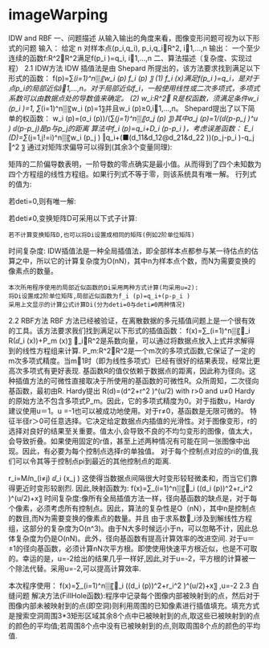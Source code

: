 # imageWarping
IDW and RBF
一、问题描述
从输入输出的角度来看，图像变形问题可视为以下形式的问题 
输入： 给定 n 对样本点(p_i,q_i), p_i,q_iR^2, i1,…,n
输出： 一个至少连续的函数f:R^2R^2满足f(p_i )=q_i, i1,…,n
二、算法描述（复杂度、实现过程）
2.1	IDW方法
IDW 插值法是由 Shepard 所提出的，该方法要求找到满足以下形式的函数：
f(p)=∑_(i=1)^n▒〖w_i (p) f_i (p) 〗
(1) f_i (x)满足f(p_i )=q_i，是对于点p_i的局部近似i1,…,n。对于局部近似f_i，一般使用线性或二次多项式，多项式系数可以由数据点处的导数值来确定。
(2) w_i:R^2 R是权函数，须满足条件w_i (p_i )=1, ∑_(i=1)^n▒〖w_i (p)=1〗并且w_i (p)≥0,i1,…,n。
Shepard提出了以下简单的权函数：
w_i (p)=(σ_i (p))/(∑_(j=1)^n▒〖σ_j (p) 〗)其中σ_j (p)=1/(ⅆ(p-p_j )^u )	 ⅆ(p-p_j)是p与p_j的距离
算法中f_i (p)=q_i+D_i (p-p_i )，考虑误差函数：
E_i (D)=∑_(j=1,j!=i)^n▒〖w_i (p_j ) ‖q_i+(■(d_11&d_12@d_21&d_22 ))(p_j-p_i )-q_j ‖^2 〗
通过对矩阵求偏导可以得到(其余3个变量同理): 
 
矩阵的二阶偏导数表明，一阶导数的零点确实是最小值。从而得到了四个未知数为四个方程组的线性方程组。如果行列式不等于零，则该系统具有唯一解。
行列式的值为:
 
若deti=0,则有唯一解:
   
若deti≠0,变换矩阵D可采用以下式子计算:
 
	若不计算变换矩阵D,也可以将Di设置成相同的矩阵(例如2阶单位矩阵)

时间复杂度:	IDW插值法是一种全局插值法，即全部样本点都参与某一待估点的估算之中，所以它的计算复杂度为O(nN)，其中n为样本点个数，而N为需要变换的像素点的数量。

	本次所用程序使用的局部近似函数的Di采用两种方式计算(均采用u=2):
	将Di设置成2阶单位矩阵,局部近似函数为f_i (p)=q_i+(p-p_i )
	采用上文显示的计算公式计算Di(分为deti=0与deti≠0两种情况)
2.2	RBF方法
RBF 方法已经被验证，在离散数据的多元插值问题上是一个很有效的工具。该方法要求我们找到满足以下形式的插值函数：
f(x)=∑_(i=1)^n▒〖_i R(ⅆ_i (x))+P_m (x)〗
_iR^2是系数向量，可以通过将数据点放入上式并求解得到的线性方程组来计算. P_m:R^2R^2是一个m次的多项式函数,它保证了一定的m次多项式精度。当m1时（即为线性多项式）已经有很好的结果表现，经常比更高次多项式有更好表现. 基函数R的值仅依赖于数据点的距离，因此称为径向。这种插值方法的可微性直接取决于所使用的基函数的可微性R。众所周知，二次径向基函数，最初由R. Hardy提出
R(d)=(d^2+r^2 )^(u/2)		with	 r>0		and		u≠0
Hardy的原始方法不包含多项式P_m。因此，它的多项式精度为0。对于指数u，Hardy建议使用u＝1。u =-1也可以被成功地使用。对于r≠0，基函数是无限可微的。
特征半径r＞0可任意选择。它决定给定数据点内插值的光滑性。对于图像变形，r的选择对良好的结果至关重要。值太小,会导致不良的不均匀变形的图像，值太大，会导致折叠。如果使用固定的r值，甚至上述两种情况有可能在同一张图像中出现。因此，有必要为每个控制点选择r的单独值。
对于每个控制点对应的ri的值,我们可以令其等于控制点pi到最近的其他控制点的距离.
	
r_i=Mⅈn_(i≠j) ⅆ_i (x_j )
这使得当数据点间隔很大时变形较轻微柔和，而当它们靠得更近时变形较剧烈.
	因此,映射函数为:
f(x)=∑_(i=1)^n▒〖_i ((d_i (p))^2+r_i^2 )^(u/2)+x〗
时间复杂度:像所有全局插值方法一样，径向基函数的缺点是，对于每个像素，必须考虑所有控制点。因此，算法的复杂性是O（nN），其中n是控制点的数目,而N为需要变换的像素点的数量。并且 由于求系数_i涉及到解线性方程组，这部分的复杂度为O(n^3)。由于N大多时候远小于n，可以忽略不计，因此总体复杂度为仍是O(nN)。此外，径向基函数有提高计算效率的改进空间.
对于u＝±1的径向基函数，必须计算nN次平方根。即使使用快速平方根近似，也是不可取的。幸运的是，u=-2给出的结果几乎一样好,因此,对于u=-2，平方根的计算被一个除法代替。采用u=-2,可以提高计算效率.

本次程序使用：
f(x)=∑_(i=1)^n▒〖_i ((d_i (p))^2+r_i^2 )^(u/2)+x〗 ,u=-2
2.3	白缝问题
解决方法(FillHole函数):程序中记录每个图像内部被映射到的点，然后对于图像内部未被映射到的点(即空洞)则利用周围的已知像素进行插值填充。填充方式是搜索空洞周围3*3矩形区域其余8个点中已被映射到的点,取这些已被映射到的点的颜色的平均值;若周围8个点中没有已被映射到的点,则取周围8个点的颜色的平均值.
